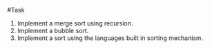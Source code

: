 #Task

1. Implement a merge sort using recursion.
2. Implement a bubble sort.
3. Implement a sort using the languages built in sorting mechanism.

